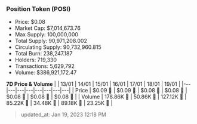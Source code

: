 
  ### Position Token (POSI)
  - Price: $0.08
  - Market Cap: $7,014,673.76
  - Max Supply: 100,000,000
  - Total Supply: 90,971,208.002
  - Circulating Supply: 90,732,960.815
  - Total Burn: 238,247.187
  - Holders: 719,330
  - Transactions: 5,629,792
  - Volume: $386,921,172.47

  **7D Price & Volume**
  | | 13&#x2F;01 | 14&#x2F;01 | 15&#x2F;01 | 16&#x2F;01 | 17&#x2F;01 | 18&#x2F;01 | 19&#x2F;01 |
  |---|---|---|---|---|---|---|---|
  | Price | $0.09 🔻 | $0.09 🔻 | $0.08 🔻 | $0.08 🔻 | $0.08 🔻 | $0.08 🔻 | $0.08 🔻 |
  | Volume | 178.86K 🚀 | 50.86K 🔻 | 127.12K 🚀 | 85.22K 🔻 | 34.48K 🔻 | 89.18K 🚀 | 23.25K 🔻 |

  > updated_at: Jan 19, 2023 12:18 PM
